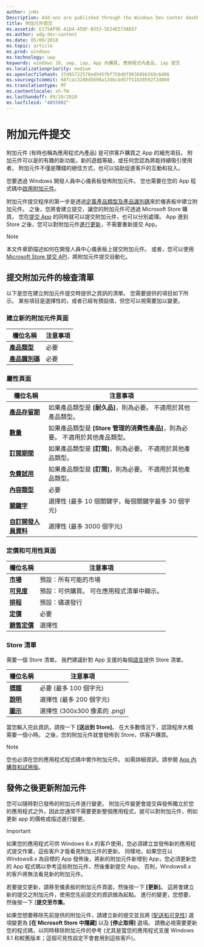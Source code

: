 ```yaml
---
author: jnHs
Description: Add-ons are published through the Windows Dev Center dashboard.
title: 附加元件提交
ms.assetid: E175AF9E-A1D4-45DF-B353-5E24E573AE67
ms.author: wdg-dev-content
ms.date: 05/09/2018
ms.topic: article
ms.prod: windows
ms.technology: uwp
keywords: windows 10, uwp, iap, App 內購買, 應用程式內產品, iap 提交
ms.localizationpriority: medium
ms.openlocfilehash: 37d05722578ed945fbf75040f96360bb569c6d06
ms.sourcegitcommit: 68fcac3288d5698a13dbcbd57f51b30592f24860
ms.translationtype: MT
ms.contentlocale: zh-TW
ms.lasthandoff: 09/19/2018
ms.locfileid: "4055902"
---
```

# <a name="add-on-submissions"></a>附加元件提交

附加元件 (有時也稱為應用程式內產品) 是可供客戶購買之 App 的補充項目。 附加元件可以是的有趣的新功能，新的遊戲等級，或任何您認為將能持續吸引使用者。 附加元件不僅是賺錢的絕佳方式，也可以協助促進客戶的互動和投入。

您要透過 Windows 開發人員中心儀表板發佈附加元件。 您也需要在您的 App 程式碼中[啟用附加元件](../monetize/in-app-purchases-and-trials.md)。

附加元件提交程序的第一步是透過[定義產品類型及產品識別碼](set-your-add-on-product-id.md)來於儀表板中建立附加元件。 之後，您將會建立提交，讓您的附加元件可透過 Microsoft Store 購買。 您在[提交 App](app-submissions.md) 的同時就可以提交附加元件，也可以分別處理。 App 進到 Store 之後，您可以對附加元件[進行更新](#updating-an-add-on-after-publication)，不需要重新提交 App。

> [!NOTE]
> 本文件章節描述如何在開發人員中心儀表板上提交附加元件。 或者，您可以使用 [Microsoft Store 提交 API](../monetize/create-and-manage-submissions-using-windows-store-services.md)，將附加元件提交自動化。


## <a name="checklist-for-submitting-an-add-on"></a>提交附加元件的檢查清單

以下是您在建立附加元件提交時提供之資訊的清單。 您需要提供的項目如下所示。 某些項目是選擇性的，或者已經有預設值，但您可以視需要加以變更。


### <a name="create-a-new-add-on-page"></a>建立新的附加元件頁面

| 欄位名稱                    | 注意事項                            |
|-------------------------------|----------------------------------|
| [**產品類型**](set-your-add-on-product-id.md#product-type)      | 必要 |  
| [**產品識別碼**](set-your-add-on-product-id.md#product-id)          | 必要 |        


### <a name="properties-page"></a>屬性頁面

| 欄位名稱                    | 注意事項                              |   
|-------------------------------|------------------------------------|
| [**產品存留期**](enter-add-on-properties.md#product-lifetime)  | 如果產品類型是 **\[耐久品\]**，則為必要。 不適用於其他產品類型。 |
| [**數量**](enter-add-on-properties.md#quantity)  | 如果產品類型是 **\[Store 管理的消費性產品\]**，則為必要。 不適用於其他產品類型。 |
| [**訂閱期間**](enter-add-on-properties.md#subscription-period)          | 如果產品類型是 **\[訂閱\]**，則為必要。 不適用於其他產品類型。       |  
| [**免費試用**](enter-add-on-properties.md#free-trial)          | 如果產品類型是 **\[訂閱\]**，則為必要。 不適用於其他產品類型。       |
| [**內容類型**](enter-add-on-properties.md#content-type)          | 必要    |               
| [**關鍵字**](enter-add-on-properties.md#keywords)                  | 選擇性 (最多 10 個關鍵字，每個關鍵字最多 30 個字元) |
| [**自訂開發人員資料**](enter-add-on-properties.md#custom-developer-data)   | 選擇性 (最多 3000 個字元)            |


### <a name="pricing-and-availability-page"></a>定價和可用性頁面

| 欄位名稱                    | 注意事項                                       |
|-------------------------------|---------------------------------------------|
| [**市場**](set-add-on-pricing-and-availability.md#markets)  | 預設：所有可能的市場 |
| [**可見度**](set-add-on-pricing-and-availability.md#visibility)   | 預設：可供購買。 可在應用程式清單中顯示。 |
| [**排程**](set-add-on-pricing-and-availability.md#schedule)    | 預設：儘速發行
| [**定價**](set-add-on-pricing-and-availability.md#pricing)                | 必要                                    |
| [**銷售定價**](put-apps-and-add-ons-on-sale.md)               | 選擇性                    |


### <a name="store-listings"></a>Store 清單

需要一個 Store 清單。 我們建議針對 App 支援的每個[語言](create-add-on-store-listings.md#store-listing-languages)提供 Store 清單。

| 欄位名稱                    | 注意事項                                       |
|-------------------------------|---------------------------------------------|
| [**標題**](create-add-on-store-listings.md#title)                    | 必要 (最多 100 個字元)           |
| [**說明**](create-add-on-store-listings.md#description)       | 選擇性 (最多 200 個字元)            |
| [**圖示**](create-add-on-store-listings.md#icon)                    | 選擇性 (300x300 像素的 .png)            |


當您輸入完此資訊，請按一下 **\[送出到 Store\]**。 在大多數情況下，認證程序大概需要一個小時。 之後，您的附加元件就會發佈到 Store，供客戶購買。

> [!NOTE]
> 您也必須在您的應用程式程式碼中實作附加元件。 如需詳細資訊，請參閱 [App 內購買和試用版](../monetize/in-app-purchases-and-trials.md)。


## <a name="updating-an-add-on-after-publication"></a>發佈之後更新附加元件

您可以隨時對已發佈的附加元件進行變更。 附加元件變更會提交與發佈獨立於您的應用程式之外，因此您通常不需要更新整個應用程式，就可以對附加元件，例如更新 app 的價格或描述進行變更。

> [!IMPORTANT]
> 如果您的應用程式可供 Windows 8.x 的客戶使用，您必須建立並發佈新的應用程式提交作業，這些客戶才能看見附加元件的更新。 同樣地，如果您在以 Windows8.x 為目標的 App 發佈後，將新的附加元件新增到 App，您必須更新您的 App 程式碼以參考這些附加元件，然後重新提交 App。 否則，Windows8.x 的客戶將無法看見新的附加元件。

若要提交更新，請移至儀表板的附加元件頁面，然後按一下 **\[更新\]**。 這將會建立新的提交之附加元件，使用您先前提交的資訊做為起點。 進行的變更，您想要，然後按一下 [**提交至市集**。

如果您想要移除先前提供的附加元件，請建立新的提交並且將 [\[配送和可見性\]](set-add-on-pricing-and-availability.md) 選項變更為 **\[在 Microsoft Store 中隱藏\]** 以及 **\[停止取得\]** 選項。 請務必視需要更新您的程式碼，以同時移除附加元件的參考 (尤其是當您的應用程式支援 Windows 8.1 和較舊版本；這個可見性設定不會套用到這些客戶)。

